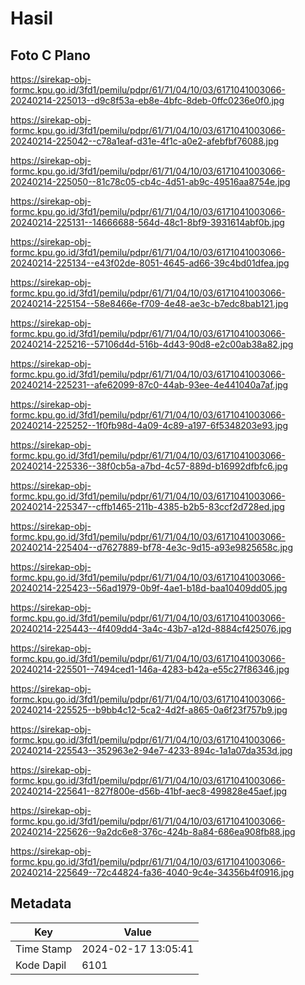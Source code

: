 # Hasil

## Foto C Plano

https://sirekap-obj-formc.kpu.go.id/3fd1/pemilu/pdpr/61/71/04/10/03/6171041003066-20240214-225013--d9c8f53a-eb8e-4bfc-8deb-0ffc0236e0f0.jpg

https://sirekap-obj-formc.kpu.go.id/3fd1/pemilu/pdpr/61/71/04/10/03/6171041003066-20240214-225042--c78a1eaf-d31e-4f1c-a0e2-afebfbf76088.jpg

https://sirekap-obj-formc.kpu.go.id/3fd1/pemilu/pdpr/61/71/04/10/03/6171041003066-20240214-225050--81c78c05-cb4c-4d51-ab9c-49516aa8754e.jpg

https://sirekap-obj-formc.kpu.go.id/3fd1/pemilu/pdpr/61/71/04/10/03/6171041003066-20240214-225131--14666688-564d-48c1-8bf9-3931614abf0b.jpg

https://sirekap-obj-formc.kpu.go.id/3fd1/pemilu/pdpr/61/71/04/10/03/6171041003066-20240214-225134--e43f02de-8051-4645-ad66-39c4bd01dfea.jpg

https://sirekap-obj-formc.kpu.go.id/3fd1/pemilu/pdpr/61/71/04/10/03/6171041003066-20240214-225154--58e8466e-f709-4e48-ae3c-b7edc8bab121.jpg

https://sirekap-obj-formc.kpu.go.id/3fd1/pemilu/pdpr/61/71/04/10/03/6171041003066-20240214-225216--57106d4d-516b-4d43-90d8-e2c00ab38a82.jpg

https://sirekap-obj-formc.kpu.go.id/3fd1/pemilu/pdpr/61/71/04/10/03/6171041003066-20240214-225231--afe62099-87c0-44ab-93ee-4e441040a7af.jpg

https://sirekap-obj-formc.kpu.go.id/3fd1/pemilu/pdpr/61/71/04/10/03/6171041003066-20240214-225252--1f0fb98d-4a09-4c89-a197-6f5348203e93.jpg

https://sirekap-obj-formc.kpu.go.id/3fd1/pemilu/pdpr/61/71/04/10/03/6171041003066-20240214-225336--38f0cb5a-a7bd-4c57-889d-b16992dfbfc6.jpg

https://sirekap-obj-formc.kpu.go.id/3fd1/pemilu/pdpr/61/71/04/10/03/6171041003066-20240214-225347--cffb1465-211b-4385-b2b5-83ccf2d728ed.jpg

https://sirekap-obj-formc.kpu.go.id/3fd1/pemilu/pdpr/61/71/04/10/03/6171041003066-20240214-225404--d7627889-bf78-4e3c-9d15-a93e9825658c.jpg

https://sirekap-obj-formc.kpu.go.id/3fd1/pemilu/pdpr/61/71/04/10/03/6171041003066-20240214-225423--56ad1979-0b9f-4ae1-b18d-baa10409dd05.jpg

https://sirekap-obj-formc.kpu.go.id/3fd1/pemilu/pdpr/61/71/04/10/03/6171041003066-20240214-225443--4f409dd4-3a4c-43b7-a12d-8884cf425076.jpg

https://sirekap-obj-formc.kpu.go.id/3fd1/pemilu/pdpr/61/71/04/10/03/6171041003066-20240214-225501--7494ced1-146a-4283-b42a-e55c27f86346.jpg

https://sirekap-obj-formc.kpu.go.id/3fd1/pemilu/pdpr/61/71/04/10/03/6171041003066-20240214-225525--b9bb4c12-5ca2-4d2f-a865-0a6f23f757b9.jpg

https://sirekap-obj-formc.kpu.go.id/3fd1/pemilu/pdpr/61/71/04/10/03/6171041003066-20240214-225543--352963e2-94e7-4233-894c-1a1a07da353d.jpg

https://sirekap-obj-formc.kpu.go.id/3fd1/pemilu/pdpr/61/71/04/10/03/6171041003066-20240214-225641--827f800e-d56b-41bf-aec8-499828e45aef.jpg

https://sirekap-obj-formc.kpu.go.id/3fd1/pemilu/pdpr/61/71/04/10/03/6171041003066-20240214-225626--9a2dc6e8-376c-424b-8a84-686ea908fb88.jpg

https://sirekap-obj-formc.kpu.go.id/3fd1/pemilu/pdpr/61/71/04/10/03/6171041003066-20240214-225649--72c44824-fa36-4040-9c4e-34356b4f0916.jpg


## Metadata

| Key        | Value               |
| ---------- | ------------------- |
| Time Stamp | 2024-02-17 13:05:41 |
| Kode Dapil | 6101                |




